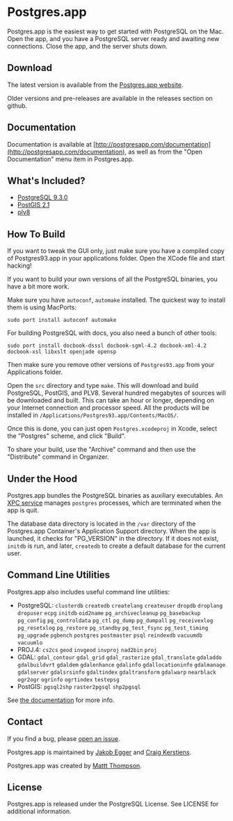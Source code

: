 # Postgres.app

Postgres.app is the easiest way to get started with PostgreSQL on the Mac. Open the app, and you have a PostgreSQL server ready and awaiting new connections. Close the app, and the server shuts down.

## Download

The latest version is available from the [Postgres.app website](http://postgresapp.com/).

Older versions and pre-releases are available in the releases section on github.

## Documentation

Documentation is available at [http://postgresapp.com/documentation](http://postgresapp.com/documentation), as well as from the "Open Documentation" menu item in Postgres.app.

## What's Included?

- [PostgreSQL 9.3.0](http://www.postgresql.org/docs/9.3/static/release-9-3.html)
- [PostGIS 2.1](http://postgis.net/)
- [plv8](http://code.google.com/p/plv8js/wiki/PLV8)

## How To Build

If you want to tweak the GUI only, just make sure you have a compiled copy of Postgres93.app in your applications folder.
Open the XCode file and start hacking!

If you want to build your own versions of all the PostgreSQL binaries, you have a bit more work.

Make sure you have `autoconf`, `automake` installed. The quickest way to install them is using MacPorts:

    sudo port install autoconf automake

For building PostgreSQL with docs, you also need a bunch of other tools:

    sudo port install docbook-dsssl docbook-sgml-4.2 docbook-xml-4.2 docbook-xsl libxslt openjade opensp

Then make sure you remove other versions of `Postgres93.app` from your Applications folder.

Open the `src` directory and type `make`.
This will download and build PostgreSQL, PostGIS, and PLV8. 
Several hundred megabytes of sources will be downloaded and built.
This can take an hour or longer, depending on your Internet connection and processor speed.
All the products will be installed in `/Applications/Postgres93.app/Contents/MacOS/`.

Once this is done, you can just open `Postgres.xcodeproj` in Xcode, select the "Postgres" scheme, and click "Build".

To share your build, use the "Archive" command and then use the "Distribute" command in Organizer.

## Under the Hood

Postgres.app bundles the PostgreSQL binaries as auxiliary executables. An [XPC service](http://developer.apple.com/library/mac/#documentation/MacOSX/Conceptual/BPSystemStartup/Chapters/CreatingXPCServices.html) manages `postgres` processes, which are terminated when the app is quit.

The database data directory is located in the `/var` directory of the Postgres.app Container's Application Support directory. When the app is launched, it checks for "PG_VERSION" in the directory. If it does not exist, `initdb` is run, and later, `createdb` to create a default database for the current user.

## Command Line Utilities

Postgres.app also includes useful command line utilities:

- PostgreSQL: `clusterdb` `createdb` `createlang` `createuser` `dropdb` `droplang` `dropuser` `ecpg` `initdb` `oid2name` `pg_archivecleanup` `pg_basebackup` `pg_config` `pg_controldata` `pg_ctl` `pg_dump` `pg_dumpall` `pg_receivexlog` `pg_resetxlog` `pg_restore` `pg_standby` `pg_test_fsync` `pg_test_timing` `pg_upgrade` `pgbench` `postgres` `postmaster` `psql` `reindexdb` `vacuumdb` `vacuumlo`
- PROJ.4: `cs2cs` `geod` `invgeod` `invproj` `nad2bin` `proj`
- GDAL: `gdal_contour` `gdal_grid` `gdal_rasterize` `gdal_translate` `gdaladdo` `gdalbuildvrt` `gdaldem` `gdalenhance` `gdalinfo` `gdallocationinfo` `gdalmanage` `gdalserver` `gdalsrsinfo` `gdaltindex` `gdaltransform` `gdalwarp` `nearblack` `ogr2ogr` `ogrinfo` `ogrtindex` `testepsg`
- PostGIS: `pgsql2shp` `raster2pgsql` `shp2pgsql`

See [the documentation](http://postgresapp.com/documentation) for more info.

## Contact

If you find a bug, please [open an issue](https://github.com/PostgresApp/PostgresApp/issues).

Postgres.app is maintained by [Jakob Egger](https://github.com/jakob) and [Craig Kerstiens](https://github.com/craigkerstiens).

Postgres.app was created by [Mattt Thompson](https://github.com/mattt).


## License

Postgres.app is released under the PostgreSQL License. See LICENSE for additional information.
